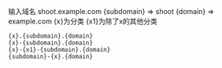 
输入域名 shoot.example.com
{subdomain} => shoot
{domain} => example.com
{x}为分类
{x1}为除了x的其他分类

```
{x}.{subdomain}.{domain}
{x}-{subdomain}.{domain}
{x}-{x1}-{subdomain}.{domain}
{subdomain}-{x}.{domain}
```